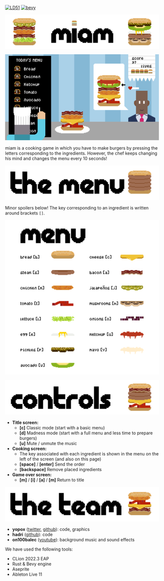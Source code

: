 [![LD51](https://img.shields.io/badge/Ludum%20Dare-51-orange.svg)](https://ldjam.com/events/ludum-dare/51/miam) [![bevy](https://img.shields.io/badge/bevy-v0.8.0-blue.svg)](https://github.com/bevyengine/bevy)

![](promo/miam.png)

![](promo/gameplay.png)

miam is a cooking game in which you have to make burgers by pressing the letters corresponding to the ingredients.
However, the chef keeps changing his mind and changes the menu every 10 seconds!


![](promo/menu.png)

Minor spoilers below! The key corresponding to an ingredient is written around brackets `[]`.

![](promo/menu_wide.png)

![](promo/controls.png)

- **Title screen:**
    - **[c]** Classic mode (start with a basic menu)
    - **[d]** Madness mode (start with a full menu and less time to prepare burgers)
    - **[u]** Mute / unmute the music
- **Cooking screen:**
    - The key associated with each ingredient is shown in the menu on the left of the screen (and also on this page)
    - **[space]** / **[enter]** Send the order
    - **[backspace]** Remove placed ingredients
- **Game over screen:**
    - **[m]** / **[i]** / **[a]** / **[m]** Return to title

![](promo/team.png)

- **yopox** ([twitter](https://www.twitter.com/yopoxdev), [github](https://github.com/yopox)): code, graphics
- **hadri** ([github](https://github.com/HadrienRenaud)): code
- **on100balec** ([youtube](https://www.youtube.com/user/ArtRemix)): background music and sound effects

We have used the following tools:
- CLion 2022.3 EAP
- Rust & Bevy engine
- Aseprite
- Ableton Live 11